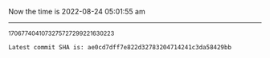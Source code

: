 Now the time is 2022-08-24 05:01:55 am

---

<small>1706774041073275727299221630223</small>

```txt
Latest commit SHA is: ae0cd7dff7e822d32783204714241c3da58429bb
```
